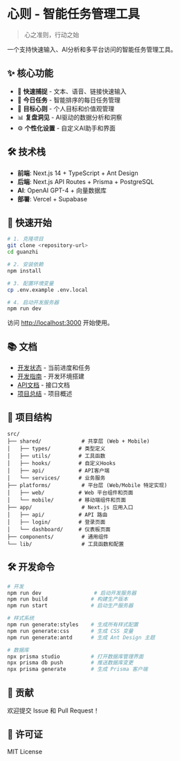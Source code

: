 # 心则 - 智能任务管理工具

> 心之准则，行动之始

一个支持快速输入、AI分析和多平台访问的智能任务管理工具。

## ✨ 核心功能

- 🚀 **快速捕捉** - 文本、语音、链接快速输入
- 📅 **今日任务** - 智能排序的每日任务管理
- 🎯 **目标心则** - 个人目标和价值观管理
- 📊 **复盘洞见** - AI驱动的数据分析和洞察
- ⚙️ **个性化设置** - 自定义AI助手和界面

## 🛠️ 技术栈

- **前端**: Next.js 14 + TypeScript + Ant Design
- **后端**: Next.js API Routes + Prisma + PostgreSQL
- **AI**: OpenAI GPT-4 + 向量数据库
- **部署**: Vercel + Supabase

## 🚀 快速开始

```bash
# 1. 克隆项目
git clone <repository-url>
cd guanzhi

# 2. 安装依赖
npm install

# 3. 配置环境变量
cp .env.example .env.local

# 4. 启动开发服务器
npm run dev
```

访问 [http://localhost:3000](http://localhost:3000) 开始使用。

## 📚 文档

- [开发状态](DEV_STATUS.md) - 当前进度和任务
- [开发指南](docs/development.md) - 开发环境搭建
- [API文档](docs/api.md) - 接口文档
- [项目总结](PROJECT_SUMMARY.md) - 项目概述

## 📁 项目结构

```
src/
├── shared/             # 共享层 (Web + Mobile)
│   ├── types/         # 类型定义
│   ├── utils/         # 工具函数
│   ├── hooks/         # 自定义Hooks
│   ├── api/           # API客户端
│   └── services/      # 业务服务
├── platforms/          # 平台层 (Web/Mobile 特定实现)
│   ├── web/           # Web 平台组件和页面
│   └── mobile/        # 移动端组件和页面
├── app/                # Next.js 应用入口
│   ├── api/           # API 路由
│   ├── login/         # 登录页面
│   └── dashboard/     # 仪表板页面
├── components/         # 通用组件
└── lib/                # 工具函数和配置
```

## 🛠️ 开发命令

```bash
# 开发
npm run dev                 # 启动开发服务器
npm run build              # 构建生产版本
npm run start              # 启动生产服务器

# 样式系统
npm run generate:styles    # 生成所有样式配置
npm run generate:css       # 生成 CSS 变量
npm run generate:antd      # 生成 Ant Design 主题

# 数据库
npx prisma studio          # 打开数据库管理界面
npx prisma db push         # 推送数据库变更
npx prisma generate        # 生成 Prisma 客户端
```

## 🤝 贡献

欢迎提交 Issue 和 Pull Request！

## 📄 许可证

MIT License

